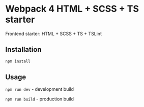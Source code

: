 # Webpack 4 HTML + SCSS + TS starter

Frontend starter: HTML + SCSS + TS + TSLint

## Installation

```bash
npm install
```

## Usage

`npm run dev` - development build

`npm run build` - production build
